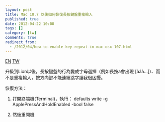 ```yaml
---
layout: post
title: Mac 10.7 以後如何恢復長按鍵盤重複輸入
published: true
date: 2012-04-22 10:00
tags: []
category: [tw]
comments: true
redirect_from:
  - /2012/04/how-to-enable-key-repeat-in-mac-osx-107.html
---
```


<a href="{% link _posts/2012-04-22-how-to-enable-key-repeat-in-mac-osx-en.md %}" class="lang-btn">EN</a>
<a href="{% link _posts/2012-04-22-how-to-enable-key-repeat-in-mac-osx.md %}" class="lang-btn lang-current">TW</a>

升級到Lion以後，長按鍵盤的行為變成字母選擇（例如長按a會出現 [àáâ...]）、而不是重複輸入，按方向鍵不能連續跳字讓我很困擾。

恢復方法：

1. 打開終端機(Terminal)，執行：
defaults write -g ApplePressAndHoldEnabled -bool false

2. 然後重開機



